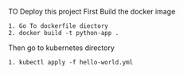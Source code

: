 TO Deploy this project First Build the docker image 
    
    1. Go To dockerfile diectory 
    2. docker build -t python-app .

Then go to kubernetes directory
    
    1. kubectl apply -f hello-world.yml

